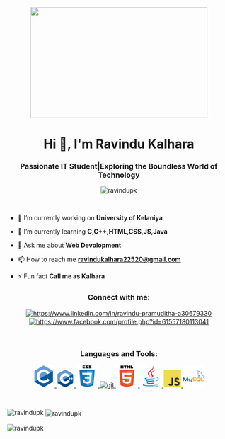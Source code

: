 
<div style="text-align: center;">
    <img src="https://i.pinimg.com/originals/59/d9/48/59d94841e3c1672dbf95e8ab198963c3.gif" 
         width="400px" height="250px">
</div>
<h1 align="center">Hi 👋, I'm Ravindu Kalhara</h1>
<h3 align="center">Passionate IT Student|Exploring the Boundless World of Technology</h3>

<p align="center"> <img src="https://komarev.com/ghpvc/?username=ravindupk&label=Profile%20views&color=0e75b6&style=flat" alt="ravindupk" /> </p>

<p align="center"> <a href="https://twitter.com/" target="blank"><img src="https://img.shields.io/twitter/follow/?logo=twitter&style=for-the-badge" alt="" /></a> </p>

- 🔭 I’m currently working on **University of Kelaniya**

- 🌱 I’m currently learning **C,C++,HTML,CSS,JS,Java**

- 💬 Ask me about **Web Devolopment**

- 📫 How to reach me **ravindukalhara22520@gmail.com**

- ⚡ Fun fact **Call me as Kalhara**

<h3 align="center">Connect with me:</h3>
<p align="center">
<a href="https://linkedin.com/in/https://www.linkedin.com/in/ravindu-pramuditha-a30679330" target="blank"><img align="center" src="https://raw.githubusercontent.com/rahuldkjain/github-profile-readme-generator/master/src/images/icons/Social/linked-in-alt.svg" alt="https://www.linkedin.com/in/ravindu-pramuditha-a30679330" height="50" width="50" /></a>
<a href="https://fb.com/https://www.facebook.com/profile.php?id=61557180113041" target="blank"><img align="center" src="https://raw.githubusercontent.com/rahuldkjain/github-profile-readme-generator/master/src/images/icons/Social/facebook.svg" alt="https://www.facebook.com/profile.php?id=61557180113041" height="50" width="50" /></a>
</p>
<br>
<h3 align="center">Languages and Tools:</h3>
<p align="center"> <a href="https://www.cprogramming.com/" target="_blank" rel="noreferrer"> <img src="https://raw.githubusercontent.com/devicons/devicon/master/icons/c/c-original.svg" alt="c" width="50" height="50"/> </a> <a href="https://www.w3schools.com/cpp/" target="_blank" rel="noreferrer"> <img src="https://raw.githubusercontent.com/devicons/devicon/master/icons/cplusplus/cplusplus-original.svg" alt="cplusplus" width="40" height="40"/> </a> <a href="https://www.w3schools.com/css/" target="_blank" rel="noreferrer"> <img src="https://raw.githubusercontent.com/devicons/devicon/master/icons/css3/css3-original-wordmark.svg" alt="css3" width="50" height="50"/> </a> <a href="https://git-scm.com/" target="_blank" rel="noreferrer"> <img src="https://www.vectorlogo.zone/logos/git-scm/git-scm-icon.svg" alt="git" width="50" height="50"/> </a> <a href="https://www.w3.org/html/" target="_blank" rel="noreferrer"> <img src="https://raw.githubusercontent.com/devicons/devicon/master/icons/html5/html5-original-wordmark.svg" alt="html5" width="50" height="50"/> </a> <a href="https://www.java.com" target="_blank" rel="noreferrer"> <img src="https://raw.githubusercontent.com/devicons/devicon/master/icons/java/java-original.svg" alt="java" width="50" height="50"/> </a> <a href="https://developer.mozilla.org/en-US/docs/Web/JavaScript" target="_blank" rel="noreferrer"> <img src="https://raw.githubusercontent.com/devicons/devicon/master/icons/javascript/javascript-original.svg" alt="javascript" width="40" height="40"/> </a> <a href="https://www.mysql.com/" target="_blank" rel="noreferrer"> <img src="https://raw.githubusercontent.com/devicons/devicon/master/icons/mysql/mysql-original-wordmark.svg" alt="mysql" width="50" height="50"/> </a> </p><br>

<p><img align="left" src="https://github-readme-stats.vercel.app/api/top-langs?username=ravindupk&show_icons=true&locale=en&layout=compact" alt="ravindupk" /></p>

<p>&nbsp;<img align="center" src="https://github-readme-stats.vercel.app/api?username=ravindupk&show_icons=true&locale=en" alt="ravindupk" /></p>

<p><img align="center" src="https://github-readme-streak-stats.herokuapp.com/?user=ravindupk&" alt="ravindupk" /></p>
